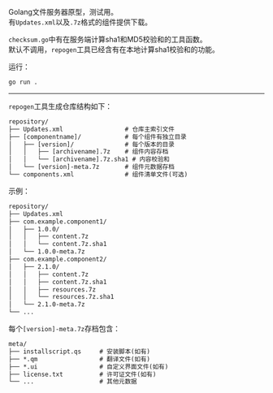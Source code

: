 Golang文件服务器原型，测试用。  
有`Updates.xml`以及`.7z`格式的组件提供下载。

`checksum.go`中有在服务端计算sha1和MD5校验和的工具函数。  
默认不调用，`repogen`工具已经含有在本地计算sha1校验和的功能。

运行：
```bash
go run .
```

---

`repogen`工具生成仓库结构如下：
```txt
repository/
├── Updates.xml                 # 仓库主索引文件
├── [componentname]/            # 每个组件有独立目录
│   ├── [version]/              # 每个版本的目录
│   │   ├── [archivename].7z    # 组件内容存档
│   │   └── [archivename].7z.sha1 # 内容校验和
│   └── [version]-meta.7z       # 组件元数据存档
└── components.xml              # 组件清单文件(可选)
```

示例：
```txt
repository/
├── Updates.xml
├── com.example.component1/
│   ├── 1.0.0/
│   │   ├── content.7z
│   │   └── content.7z.sha1
│   └── 1.0.0-meta.7z
├── com.example.component2/
│   ├── 2.1.0/
│   │   ├── content.7z
│   │   ├── content.7z.sha1
│   │   ├── resources.7z
│   │   └── resources.7z.sha1
│   └── 2.1.0-meta.7z
└── ...
```

每个`[version]-meta.7z`存档包含：
```txt
meta/
├── installscript.qs     # 安装脚本(如有)
├── *.qm                 # 翻译文件(如有)
├── *.ui                 # 自定义界面文件(如有)
├── license.txt          # 许可证文件(如有)
└── ...                  # 其他元数据
```